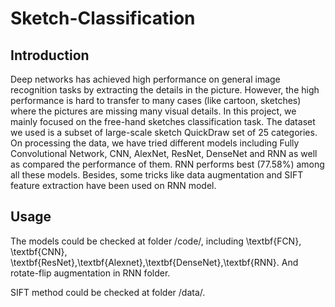 # Sketch-Classification

## Introduction
Deep networks has achieved high performance on general image recognition tasks by extracting the details in the picture. However, the high performance is hard to transfer to many cases (like cartoon, sketches) where the pictures are missing many visual details. In this project, we mainly focused on the free-hand sketches classification task. The dataset we used is a subset of large-scale sketch QuickDraw set of 25 categories. On processing the data, we have tried different models including Fully Convolutional Network, CNN, AlexNet, ResNet, DenseNet and RNN as well as compared the performance of them. RNN performs best (77.58\%) among all these models. Besides, some tricks like data augmentation and SIFT feature extraction have been used on RNN model.

## Usage
The models could be checked at folder /code/, including \textbf{FCN}, \textbf{CNN}, \textbf{ResNet},\textbf{Alexnet},\textbf{DenseNet},\textbf{RNN}. And rotate-flip augmentation in RNN folder.

SIFT method could be checked at folder /data/.
